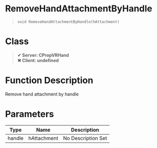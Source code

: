 # RemoveHandAttachmentByHandle
> `void RemoveHandAttachmentByHandle(hAttachment)`
# Class
> __✔ Server: CPropVRHand__  
> __✖ Client: undefined__  
# Function Description
Remove hand attachment by handle
# Parameters
Type|Name|Description
--|--|--
handle|hAttachment|No Description Set
